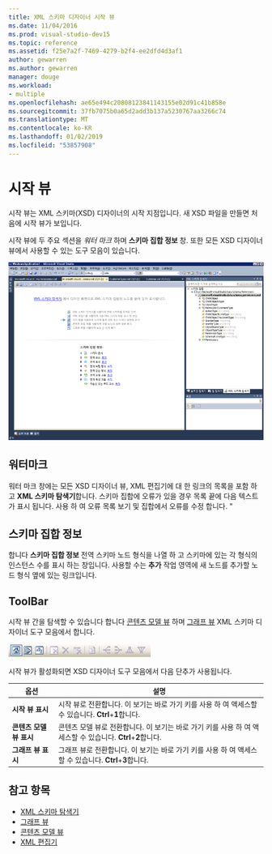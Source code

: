 ```yaml
---
title: XML 스키마 디자이너 시작 뷰
ms.date: 11/04/2016
ms.prod: visual-studio-dev15
ms.topic: reference
ms.assetid: f25e7a2f-7469-4279-b2f4-ee2dfd4d3af1
author: gewarren
ms.author: gewarren
manager: douge
ms.workload:
- multiple
ms.openlocfilehash: ae65e494c20808123841143155e02d91c41b858e
ms.sourcegitcommit: 37fb7075b0a65d2add3b137a5230767aa3266c74
ms.translationtype: MT
ms.contentlocale: ko-KR
ms.lasthandoff: 01/02/2019
ms.locfileid: "53857908"
---
```

# <a name="start-view"></a>시작 뷰

시작 뷰는 XML 스키마(XSD) 디자이너의 시작 지점입니다. 새 XSD 파일을 만들면 처음에 시작 뷰가 보입니다.

시작 뷰에 두 주요 섹션을 *워터 마크* 하며 **스키마 집합 정보** 창. 또한 모든 XSD 디자이너 뷰에서 사용할 수 있는 도구 모음이 있습니다.

![XML 스키마 디자이너 시작 뷰](../xml-tools/media/xsddesigner_startview.gif)

## <a name="watermark"></a>워터마크

워터 마크 창에는 모든 XSD 디자이너 뷰, XML 편집기에 대 한 링크의 목록을 포함 하 고 **XML 스키마 탐색기**합니다. 스키마 집합에 오류가 있을 경우 목록 끝에 다음 텍스트가 표시 됩니다. 사용 하 여 오류 목록 보기 및 집합에서 오류를 수정 합니다. "

## <a name="schema-set-details"></a>스키마 집합 정보

합니다 **스키마 집합 정보** 전역 스키마 노드 형식을 나열 하 고 스키마에 있는 각 형식의 인스턴스 수를 표시 하는 창입니다. 사용할 수는 **추가** 작업 영역에 새 노드를 추가할 노드 형식 옆에 있는 링크입니다.

## <a name="toolbar"></a>ToolBar

시작 뷰 간을 탐색할 수 있습니다 합니다 [콘텐츠 모델 뷰](../xml-tools/content-model-view.md) 하며 [그래프 뷰](../xml-tools/graph-view.md) XML 스키마 디자이너 도구 모음에서 합니다.

![XML 스키마 디자이너 도구 모음](../xml-tools/media/xsdstartviewtoolbar.gif)

시작 뷰가 활성화되면 XSD 디자이너 도구 모음에서 다음 단추가 사용됩니다.

|옵션|설명|
|-|-----------------|
|**시작 뷰 표시**|시작 뷰로 전환합니다. 이 보기는 바로 가기 키를 사용 하 여 액세스할 수 있습니다. **Ctrl**+**1**합니다.|
|**콘텐츠 모델 뷰 표시**|콘텐츠 모델 뷰로 전환합니다. 이 보기는 바로 가기 키를 사용 하 여 액세스할 수 있습니다. **Ctrl**+**2**합니다.|
|**그래프 뷰 표시**|그래프 뷰로 전환합니다. 이 보기는 바로 가기 키를 사용 하 여 액세스할 수 있습니다. **Ctrl**+**3**합니다.|

## <a name="see-also"></a>참고 항목

- [XML 스키마 탐색기](../xml-tools/xml-schema-explorer.md)
- [그래프 뷰](../xml-tools/graph-view.md)
- [콘텐츠 모델 뷰](../xml-tools/content-model-view.md)
- [XML 편집기](../xml-tools/xml-editor.md)